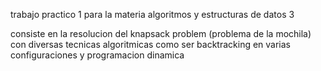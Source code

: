 trabajo practico 1 para la materia algoritmos y estructuras de datos 3

consiste en la resolucion del knapsack problem (problema de la mochila) con diversas tecnicas
algoritmicas como ser backtracking en varias configuraciones y programacion dinamica 